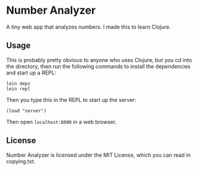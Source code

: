 Number Analyzer
===============

A tiny web app that analyzes numbers. I made this to learn Clojure.

Usage
-----
This is probably pretty obvious to anyone who uses Clojure, but you cd into the directory, then run the following commands to install the dependencies and start up a REPL:

    lein deps
    lein repl

Then you type this in the REPL to start up the server:

    (load "server")

Then open `localhost:8000` in a web browser.

License
-------
Number Analyzer is licensed under the MIT License, which you can read in copying.txt.
